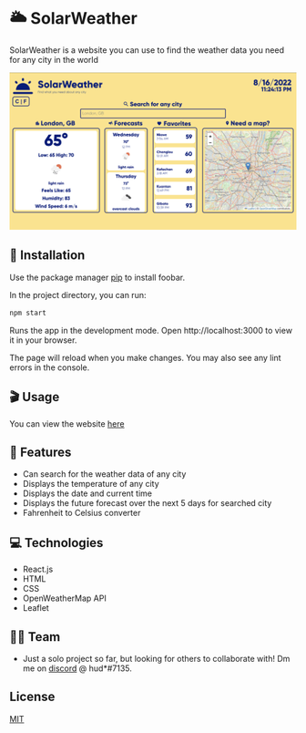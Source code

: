 # 🌥 SolarWeather

SolarWeather is a website you can use to find the weather data you need for any city in the world

<img src="./src/images/website-screenshot.png"/>


## 🔐 Installation

Use the package manager [pip](https://pip.pypa.io/en/stable/) to install foobar.

In the project directory, you can run:
```bash
npm start
```
Runs the app in the development mode.
Open http://localhost:3000 to view it in your browser.

The page will reload when you make changes.
You may also see any lint errors in the console.

## 🎬 Usage

You can view the website [here](https://solarweather.netlify.app/)

## 🏅 Features
- Can search for the weather data of any city
- Displays the temperature of any city
- Displays the date and current time
- Displays the future forecast over the next 5 days for searched city
- Fahrenheit to Celsius converter

## 💻 Technologies

- React.js
- HTML
- CSS
- OpenWeatherMap API
- Leaflet

## 🧑‍💻 Team

- Just a solo project so far, but looking for others to collaborate with! Dm me on [discord](https://discord.com) @ hud*#7135.

## License
[MIT](https://choosealicense.com/licenses/mit/)
